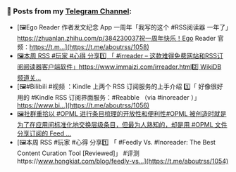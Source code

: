 ### 📰 Posts from my [Telegram Channel](https://t.me/s/aboutrss):
<!-- BLOG-POST-LIST:START -->
- [🖼Ego Reader 作者发文纪念 App 一周年「我写的这个 #RSS阅读器 一年了」https://zhuanlan.zhihu.com/p/384230037祝一周年快乐！Ego Reader 官频：https://t.m...](https://t.me/aboutrss/1058)
- [🖼本周 RSS #玩家 #心得 分享1️⃣ 「 #irreader – 这款难得免费网站和RSS订阅阅读器客户端软件」https://www.immaizi.com/irreader.html2️⃣ WikiDB 频道关...](https://t.me/aboutrss/1057)
- [🖼#Bilibili #视频 ：Kindle 上两个 RSS 订阅服务的上手介绍 1️⃣「 好像很好用的 #Kindle RSS 订阅界面服务：#Reabble （via #inoreader ）」https://www.bi...](https://t.me/aboutrss/1056)
- [🖼社群重拾以 #OPML 进行条目梳理的开放性和便利性#OPML 被创造时就是为了在应用间标准化地交换层级条目，但最为人熟知的，却是用 #OPML 文件分享订阅的 Feed ...](https://t.me/aboutrss/1055)
- [🖼本周 RSS #玩家 #心得 分享1️⃣ 「 #Feedly Vs. #Inoreader: The Best Content Curation Tool [Reviewed]」 #评测https://www.hongkiat.com/blog/feedly-vs...](https://t.me/aboutrss/1054)
<!-- BLOG-POST-LIST:END -->

<!--
**AboutRSS/AboutRSS** is a ✨ _special_ ✨ repository because its `README.md` (this file) appears on your GitHub profile.

Here are some ideas to get you started:

- 🔭 I’m currently working on ...
- 🌱 I’m currently learning ...
- 👯 I’m looking to collaborate on ...
- 🤔 I’m looking for help with ...
- 💬 Ask me about ...
- 📫 How to reach me: ...
- 😄 Pronouns: ...
- ⚡ Fun fact: ...
-->
